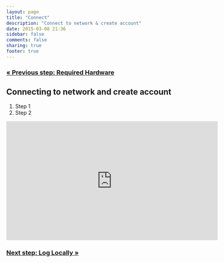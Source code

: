 ```yaml
---
layout: page
title: "Connect"
description: "Connect to network & create account"
date: 2015-03-08 21:36
sidebar: false
comments: false
sharing: true
footer: true
---
```


### [&laquo; Previous step: Required Hardware](/getting-started/)

## Connecting to network and create account

  1. Step 1
  2. Step 2

<div class='videoWrapper'>
<iframe width="560" height="315" src="https://www.youtube.com/embed/77WEj9Q6JEE" frameborder="0" allowfullscreen></iframe>
</div>


### [Next step: Log Locally &raquo;](/getting-started/local/)
